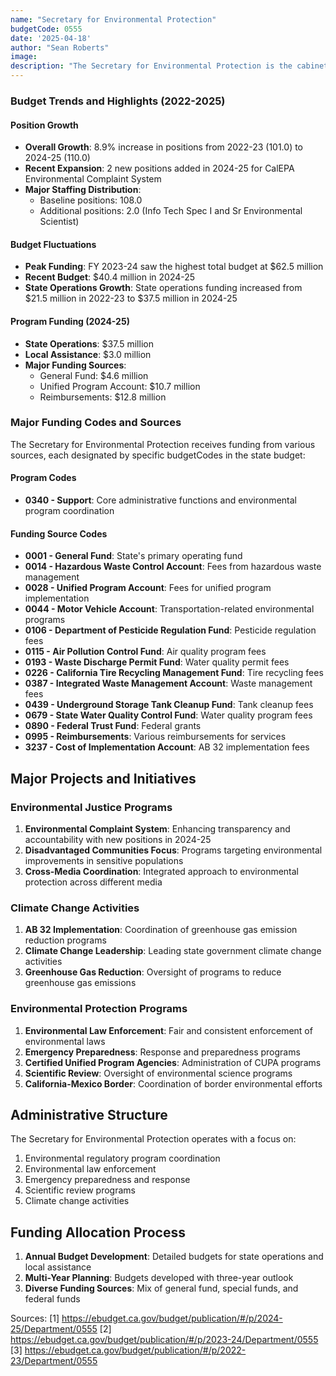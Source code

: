 ```yaml
---
name: "Secretary for Environmental Protection"
budgetCode: 0555
date: '2025-04-18'
author: "Sean Roberts"
image: 
description: "The Secretary for Environmental Protection is the cabinet-level agency responsible for protecting the environment, coordinating environmental regulatory programs, and overseeing environmental law enforcement"
---
```


### Budget Trends and Highlights (2022-2025)

#### Position Growth
- **Overall Growth**: 8.9% increase in positions from 2022-23 (101.0) to 2024-25 (110.0)
- **Recent Expansion**: 2 new positions added in 2024-25 for CalEPA Environmental Complaint System
- **Major Staffing Distribution**:
  - Baseline positions: 108.0
  - Additional positions: 2.0 (Info Tech Spec I and Sr Environmental Scientist)

#### Budget Fluctuations
- **Peak Funding**: FY 2023-24 saw the highest total budget at $62.5 million
- **Recent Budget**: $40.4 million in 2024-25
- **State Operations Growth**: State operations funding increased from $21.5 million in 2022-23 to $37.5 million in 2024-25

#### Program Funding (2024-25)
- **State Operations**: $37.5 million
- **Local Assistance**: $3.0 million
- **Major Funding Sources**:
  - General Fund: $4.6 million
  - Unified Program Account: $10.7 million
  - Reimbursements: $12.8 million

### Major Funding Codes and Sources

The Secretary for Environmental Protection receives funding from various sources, each designated by specific budgetCodes in the state budget:

#### Program Codes
- **0340 - Support**: Core administrative functions and environmental program coordination

#### Funding Source Codes
- **0001 - General Fund**: State's primary operating fund
- **0014 - Hazardous Waste Control Account**: Fees from hazardous waste management
- **0028 - Unified Program Account**: Fees for unified program implementation
- **0044 - Motor Vehicle Account**: Transportation-related environmental programs
- **0106 - Department of Pesticide Regulation Fund**: Pesticide regulation fees
- **0115 - Air Pollution Control Fund**: Air quality program fees
- **0193 - Waste Discharge Permit Fund**: Water quality permit fees
- **0226 - California Tire Recycling Management Fund**: Tire recycling fees
- **0387 - Integrated Waste Management Account**: Waste management fees
- **0439 - Underground Storage Tank Cleanup Fund**: Tank cleanup fees
- **0679 - State Water Quality Control Fund**: Water quality program fees
- **0890 - Federal Trust Fund**: Federal grants
- **0995 - Reimbursements**: Various reimbursements for services
- **3237 - Cost of Implementation Account**: AB 32 implementation fees

## Major Projects and Initiatives

### Environmental Justice Programs

1. **Environmental Complaint System**: Enhancing transparency and accountability with new positions in 2024-25
2. **Disadvantaged Communities Focus**: Programs targeting environmental improvements in sensitive populations
3. **Cross-Media Coordination**: Integrated approach to environmental protection across different media

### Climate Change Activities

1. **AB 32 Implementation**: Coordination of greenhouse gas emission reduction programs
2. **Climate Change Leadership**: Leading state government climate change activities
3. **Greenhouse Gas Reduction**: Oversight of programs to reduce greenhouse gas emissions

### Environmental Protection Programs

1. **Environmental Law Enforcement**: Fair and consistent enforcement of environmental laws
2. **Emergency Preparedness**: Response and preparedness programs
3. **Certified Unified Program Agencies**: Administration of CUPA programs
4. **Scientific Review**: Oversight of environmental science programs
5. **California-Mexico Border**: Coordination of border environmental efforts

## Administrative Structure

The Secretary for Environmental Protection operates with a focus on:

1. Environmental regulatory program coordination
2. Environmental law enforcement
3. Emergency preparedness and response
4. Scientific review programs
5. Climate change activities

## Funding Allocation Process

1. **Annual Budget Development**: Detailed budgets for state operations and local assistance
2. **Multi-Year Planning**: Budgets developed with three-year outlook
3. **Diverse Funding Sources**: Mix of general fund, special funds, and federal funds

Sources:
[1] https://ebudget.ca.gov/budget/publication/#/p/2024-25/Department/0555
[2] https://ebudget.ca.gov/budget/publication/#/p/2023-24/Department/0555
[3] https://ebudget.ca.gov/budget/publication/#/p/2022-23/Department/0555 